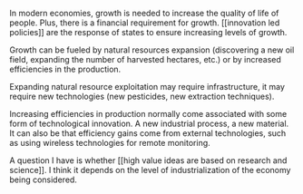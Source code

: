 In modern economies, growth is needed to increase the quality of life of people. Plus, there is a financial requirement for growth. [[innovation led policies]] are the response of states to ensure increasing levels of growth. 

Growth can be fueled by natural resources expansion (discovering a new oil field, expanding the number of harvested hectares, etc.) or by increased efficiencies in the production. 

Expanding natural resource exploitation may require infrastructure, it may require new technologies (new pesticides, new extraction techniques). 

Increasing efficiencies in production normally come associated with some form of technological innovation. A new industrial process, a new material. It can also be that efficiency gains come from external technologies, such as using wireless technologies for remote monitoring. 

A question I have is whether [[high value ideas are based on research and science]]. I think it depends on the level of industrialization of the economy being considered. 


